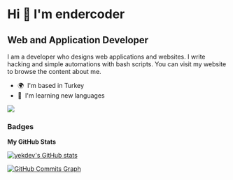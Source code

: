 Hi 👋 I'm endercoder
======================

Web and Application Developer
-----------------------------

I am a developer who designs web applications and websites. I write hacking and simple automations with bash scripts. You can visit my website to browse the content about me.

* 🌍  I'm based in Turkey
* 🧠  I'm learning new languages

<a href="https://www.github.com/yekdev" target="_blank" rel="noreferrer"><img
src="https://img.shields.io/github/followers/yekdev?logo=github&style=for-the-badge&color=ef4444&labelColor=1c1917" /></a>

### Badges

<b>My GitHub Stats</b>

<a href="http://www.github.com/yekdev"><img src="https://github-readme-stats.vercel.app/api?username=yekdev&show_icons=true&hide=&count_private=true&title_color=84cc16&text_color=ffffff&icon_color=ef4444&bg_color=1c1917&hide_border=true&show_icons=true" alt="yekdev's GitHub stats" /></a>

<a href="http://www.github.com/yekdev"><img src="https://activity-graph.herokuapp.com/graph?username=yekdev&bg_color=1c1917&color=ffffff&line=ef4444&point=ffffff&area_color=1c1917&area=true&hide_border=true&custom_title=GitHub%20Commits%20Graph" alt="GitHub Commits Graph" /></a>
